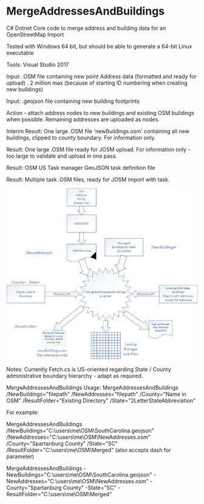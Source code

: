 
# MergeAddressesAndBuildings
C# Dotnet Core code to merge address and building data for an OpenStreetMap Import

Tested with Windows 64 bit, but should be able to generate a 64-bit Linux executable

Tools: Visual Studio 2017

Input: .OSM file containing new point Address data (formatted and ready for upload) . 2 million max (because of starting ID numbering when creating new buildings)

Input: .geojson file containing new building footprints

Action - attach address nodes to new buildings and existing OSM buildings when possible.  Remaining
addresses are uploaded as nodes.

Interim Result: One large .OSM file 'newBuildings.osm' containing all new buildings, clipped to county boundary.   For information only.

Result: One large .OSM file ready for JOSM upload.   For information only - too large to validate and upload in one pass.

Result: OSM US Task manager GeoJSON task definition file

Result: Multiple task .OSM files, ready for JOSM import with task.

![Block Diagram](https://raw.githubusercontent.com/OpenStreetMapSC/MergeAddressesAndBuildings/master/Doc/ProgramFlow.jpg)


Notes:
  Currently Fetch.cs is US-oriented regarding State / County administrative boundary hierarchy  - adapt as required.

MergeAddressesAndBuildings Usage:
  MergeAddressesAndBuildings /NewBuildings="filepath" /NewAddresses="filepath" /County="Name in OSM" /ResultFolder="Existing Directory" /State="2LetterStateAbbreviation"

  For example:

  MergeAddressesAndBuildings  /NewBuildings="C:\users\me\OSM\SouthCarolina.geojson" /NewAddresses="C:\users\me\OSM\NewAddresses.osm" /County="Spartanburg County" /State="SC" /ResultFolder="C:\users\me\OSM\Merged"
(also accepts dash for parameter)

  MergeAddressesAndBuildings  -NewBuildings="C:\users\me\OSM\SouthCarolina.geojson" -NewAddresses="C:\users\me\OSM\NewAddresses.osm" -County="Spartanburg County" -State="SC" -ResultFolder="C:\users\me\OSM\Merged"

